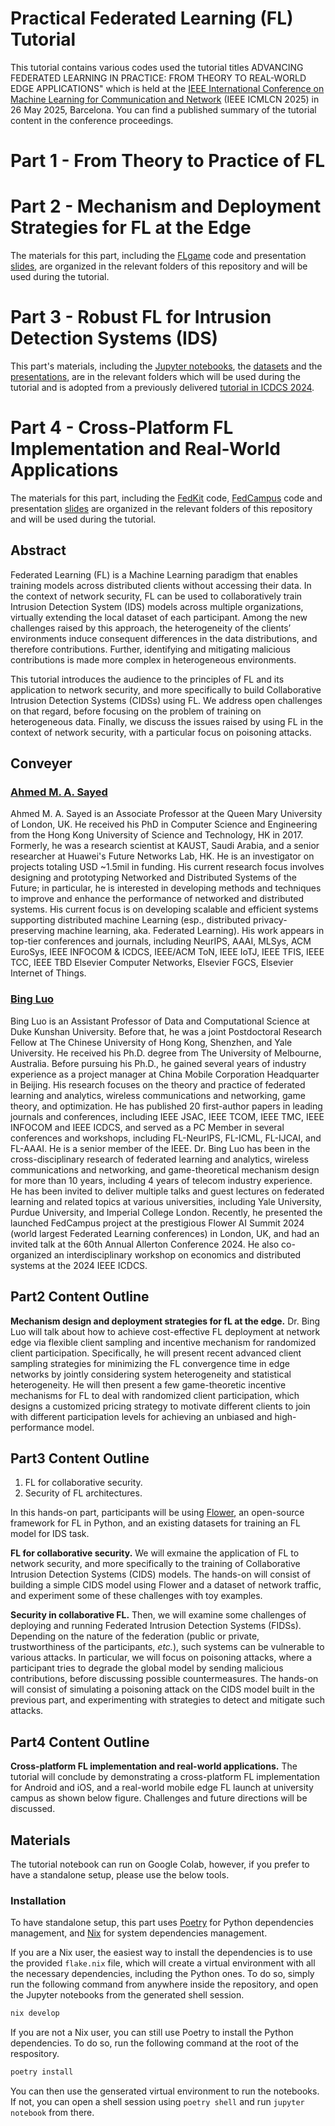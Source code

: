 # Practical Federated Learning (FL) Tutorial

This tutorial contains various codes used the tutorial titles ADVANCING FEDERATED LEARNING IN PRACTICE: FROM THEORY TO REAL-WORLD EDGE APPLICATIONS" which is held at the [IEEE International Conference on Machine Learning for Communication and Network](https://icdcs2025.icdcs.org/) (IEEE ICMLCN 2025) in 26 May 2025, Barcelona. You can find a published summary of the tutorial content in the conference proceedings.

# Part 1 - From Theory to Practice of FL

# Part 2 - Mechanism and Deployment Strategies for FL at the Edge
The materials for this part, including the [FLgame](https://github.com/Thea-Feng/FL-game/tree/e2063457e19263ef856d8cc8c63a4aab728f3037) code and presentation [slides](slides), are organized in the relevant folders of this repository and will be used during the tutorial.

# Part 3 - Robust FL for Intrusion Detection Systems (IDS)
This part's  materials, including the [Jupyter notebooks](notebooks), the [datasets](datasets) and the [presentations](slides), are in the relevant folders which will be used during the tutorial and is adopted from a previously delivered [tutorial in ICDCS 2024](https://github.com/leolavaur/icdcs_2025).

# Part 4 - Cross-Platform FL Implementation and Real-World Applications
The materials for this part, including the [FedKit](https://github.com/FedCampus/FedKit/tree/e203312add2c9fc1ebb5511bae8a52eb384814c4) code, [FedCampus](https://github.com/FedCampus/FedCampus_Flutter/tree/99859d0bcf340f7096684d8986706678eb7d8823) code and presentation [slides](slides) are organized in the relevant folders of this repository and will be used during the tutorial.

## Abstract

Federated Learning (FL) is a Machine Learning paradigm that enables training models across distributed clients without accessing their data.
In the context of network security, FL can be used to collaboratively train Intrusion Detection System (IDS) models across multiple organizations, virtually extending the local dataset of each participant. Among the new challenges raised by this approach, the heterogeneity of the clients’ environments induce consequent differences in the data distributions, and therefore contributions.
Further, identifying and mitigating malicious contributions is made more complex in heterogeneous environments.

This tutorial introduces the audience to the principles of FL and its application to network security, and more specifically to build Collaborative Intrusion Detection Systems (CIDSs) using FL.
We address open challenges on that regard, before focusing on the problem of training on heterogeneous data.
Finally, we discuss the issues raised by using FL in the context of network security, with a particular focus on poisoning attacks.


## Conveyer 

### [Ahmed M. A. Sayed](https://eecs.qmul.ac.uk/~ahmed/)

Ahmed M. A. Sayed is an Associate Professor at the Queen Mary University of London, UK. He received his PhD in Computer Science and Engineering from the Hong Kong University of Science and Technology, HK in 2017. Formerly, he was a research scientist at KAUST, Saudi Arabia, and a senior researcher at Huawei's Future Networks Lab, HK. He is an investigator on projects totaling USD ~1.5mil in funding. His current research focus involves designing and prototyping Networked and Distributed Systems of the Future; in particular, he is interested in developing methods and techniques to improve and enhance the performance of networked and distributed systems. His current focus is on developing scalable and efficient systems supporting distributed machine Learning (esp., distributed privacy-preserving machine learning, aka. Federated Learning). His work appears in top-tier conferences and journals, including NeurIPS, AAAI, MLSys, ACM EuroSys, IEEE INFOCOM & ICDCS, IEEE/ACM ToN, IEEE IoTJ, IEEE TFIS, IEEE TCC, IEEE TBD Elsevier Computer Networks, Elsevier FGCS, Elsevier Internet of Things.

### [Bing Luo](https://luobing1008.github.io/)

Bing Luo is an Assistant Professor of Data and Computational Science at Duke Kunshan University. Before that, he was a joint Postdoctoral Research Fellow at The Chinese University of Hong Kong, Shenzhen, and Yale University. He received his Ph.D. degree from The University of Melbourne, Australia. Before pursuing his Ph.D., he gained several years of industry experience as a project manager at China Mobile Corporation Headquarter in Beijing. His research focuses on the theory and practice of federated learning and analytics, wireless communications and networking, game theory, and optimization. He has published 20 first-author papers in leading journals and conferences, including IEEE JSAC, IEEE TCOM, IEEE TMC, IEEE INFOCOM and IEEE ICDCS, and served as a PC Member in several conferences and workshops, including FL-NeurIPS, FL-ICML, FL-IJCAI, and FL-AAAI. He is a senior member of the IEEE.
Dr. Bing Luo has been in the cross-disciplinary research of federated learning and analytics, wireless communications and networking, and game-theoretical mechanism design for more than 10 years, including 4 years of telecom industry experience. He has been invited to deliver multiple talks and guest lectures on federated learning and related topics at various universities, including Yale University, Purdue University, and Imperial College London. Recently, he presented the launched FedCampus project at the prestigious Flower AI Summit 2024 (world largest Federated Learning conferences) in London, UK, and had an invited talk at the 60th Annual Allerton Conference 2024. He also co-organized an interdisciplinary workshop on economics and distributed systems at the 2024 IEEE ICDCS.

## Part2 Content Outline

**Mechanism design and deployment strategies for fL at the edge.**
Dr. Bing Luo will talk about how to achieve cost-effective FL deployment at network edge via flexible client sampling and incentive mechanism for randomized client participation. Specifically, he will present recent advanced client sampling strategies for minimizing the FL convergence time in edge networks by jointly considering system heterogeneity and statistical heterogeneity. He will then present a few game-theoretic incentive mechanisms for FL to deal with randomized client participation, which designs a customized pricing strategy to motivate different clients to join with different participation levels for achieving an unbiased and high-performance model.

## Part3 Content Outline

1. FL for collaborative security.
2. Security of FL architectures.
   
In this hands-on part, participants will be using [Flower](https://flower.ai/), an open-source framework for FL in Python, and an existing datasets for training an FL model for IDS task.

**FL for collaborative security.**
We will exmaine the application of FL to network security, and more specifically to the training of Collaborative Intrusion Detection Systems (CIDS) models.
The hands-on will consist of building a simple CIDS model using Flower and a dataset of network traffic, and experiment some of these challenges with toy examples.

**Security in collaborative FL.** 
Then, we will examine some challenges of deploying and running Federated Intrusion Detection Systems (FIDSs). Depending on the nature of the federation (public or private, trustworthiness of the participants, *etc.*), such systems can be vulnerable to various attacks. In particular, we will focus on poisoning attacks, where a participant tries to degrade the global model by sending malicious contributions, before discussing possible countermeasures. The hands-on will consist of simulating a poisoning attack on the CIDS model built in the previous part, and experimenting with strategies to detect and mitigate such attacks.

## Part4 Content Outline

**Cross-platform FL implementation and real-world applications.**
The tutorial will conclude by demonstrating a cross-platform FL implementation for Android and iOS, and a real-world mobile edge FL launch at university campus as shown below figure. Challenges and future directions will be discussed.

## Materials

The tutorial notebook can run on Google Colab, however, if you prefer to have a standalone setup, please use the below tools.  
### Installation

To have standalone setup, this part uses [Poetry](https://python-poetry.org) for Python dependencies management, and [Nix](https://nixos.org) for system dependencies management.

If you are a Nix user, the easiest way to install the dependencies is to use the provided `flake.nix` file, which will create a virtual environment with all the necessary dependencies, including the Python ones.
To do so, simply run the following command from anywhere inside the repository, and open the Jupyter notebooks from the generated shell session.
```bash
nix develop
```

If you are not a Nix user, you can still use Poetry to install the Python dependencies.
To do so, run the following command at the root of the respository.
```bash
poetry install
```
You can then use the genserated virtual environment to run the notebooks.
If not, you can open a shell session using `poetry shell` and run `jupyter notebook` from there.

